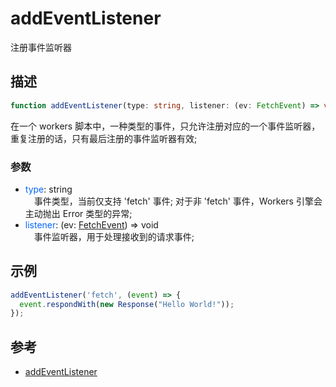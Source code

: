 # addEventListener
注册事件监听器

## 描述
```typescript
function addEventListener(type: string, listener: (ev: FetchEvent) => void): void;
```
在一个 workers 脚本中，一种类型的事件，只允许注册对应的一个事件监听器，重复注册的话，只有最后注册的事件监听器有效;<br>

### 参数
- <span style="color: #0066FF">type</span>: string<br>
&emsp;事件类型，当前仅支持 'fetch' 事件; 对于非 'fetch' 事件，Workers 引擎会主动抛出 Error 类型的异常;
- <span style="color: #0066FF">listener</span>: (ev: [FetchEvent](FetchEvent.md)) => void<br>
&emsp;事件监听器，用于处理接收到的请求事件;

## 示例
```js
addEventListener('fetch', (event) => {
  event.respondWith(new Response("Hello World!"));
});
```

## 参考
* [addEventListener](https://developer.mozilla.org/en-US/docs/Web/API/EventTarget/addEventListener)
